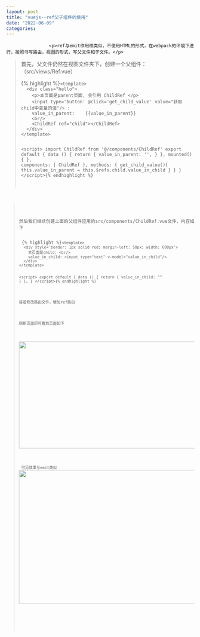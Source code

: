 ```yaml
---
layout: post
title: "vuejs--ref父子组件的使用"
date: "2022-06-09"
categories: 
---
```


                    <p>ref与emit作用相类似，不使用HTML的形式，在webpack的环境下进行，按照书写路由，视图的形式，写父文件和子文件。</p> 
<blockquote> 
 <p>首先，父文件仍然在视图文件夹下，创建一个父组件：（src/views/Ref.vue）</p> 
 {% highlight %}<code class="language-html">&lt;template&gt;
  &lt;div class="hello"&gt;
    &lt;p&gt;本页面是parent页面, 会引用 ChildRef &lt;/p&gt;
    &lt;input type='button' @click='get_child_value' value="获取child中变量的值"/&gt; :
    value_in_parent:    {<!-- -->{value_in_parent}}  
    &lt;br/&gt;
    &lt;ChildRef ref="child"&gt;&lt;/ChildRef&gt;    
  &lt;/div&gt;
&lt;/template&gt;

&lt;script&gt;
import ChildRef from '@/components/ChildRef'
export default {
  data () {
    return {
      value_in_parent: '',
    }
  }, 
  mounted(){
  },
  components: {
    ChildRef
  },
  methods: {
    get_child_value(){
      this.value_in_parent = this.$refs.child.value_in_child
    }
  }
}
&lt;/script&gt;{% endhighlight %} 
</blockquote> 
<blockquote> 
 <p style="margin-left:.0001pt;text-align:justify;">然后我们继续创建上面的父组件应用的src/components/ChildRef.vue文件，内容如下</p> 
 {% highlight %}<code class="language-html">&lt;template&gt;
  &lt;div style='border: 1px solid red; margin-left: 50px; width: 600px'&gt;
    本页面是child: &lt;br/&gt;
    value_in_child: &lt;input type="text" v-model="value_in_child"/&gt;
  &lt;/div&gt;
&lt;/template&gt;

&lt;script&gt;
export default {
  data () {
    return {
      value_in_child: ""
    }
  },
}
&lt;/script&gt;{% endhighlight %} 
 <p>接着修改路由文件，增加ref路由<strong><img alt="" src="https://img-blog.csdnimg.cn/5771d1e32ae9461ba9a86629e704f246.png?x-oss-process=image/watermark,type_d3F5LXplbmhlaQ,shadow_50,text_Q1NETiBA6K645aKo44Gu5bCP6J206J22,size_20,color_FFFFFF,t_70,g_se,x_16"></strong></p> 
 <p>刷新页面即可看到页面如下</p> 
 <p><img alt="" height="286" src="https://img-blog.csdnimg.cn/0f764c548d7b4695a70e178fe54c980f.png?x-oss-process=image/watermark,type_d3F5LXplbmhlaQ,shadow_50,text_Q1NETiBA6K645aKo44Gu5bCP6J206J22,size_20,color_FFFFFF,t_70,g_se,x_16" width="1064"></p> 
 <p> 可见效果与emit类似<img alt="" height="358" src="https://img-blog.csdnimg.cn/15ee37584b0e45ffa1aa0c599ead27f8.png?x-oss-process=image/watermark,type_d3F5LXplbmhlaQ,shadow_50,text_Q1NETiBA6K645aKo44Gu5bCP6J206J22,size_20,color_FFFFFF,t_70,g_se,x_16" width="1092"></p> 
 <p> </p> 
</blockquote>
                
